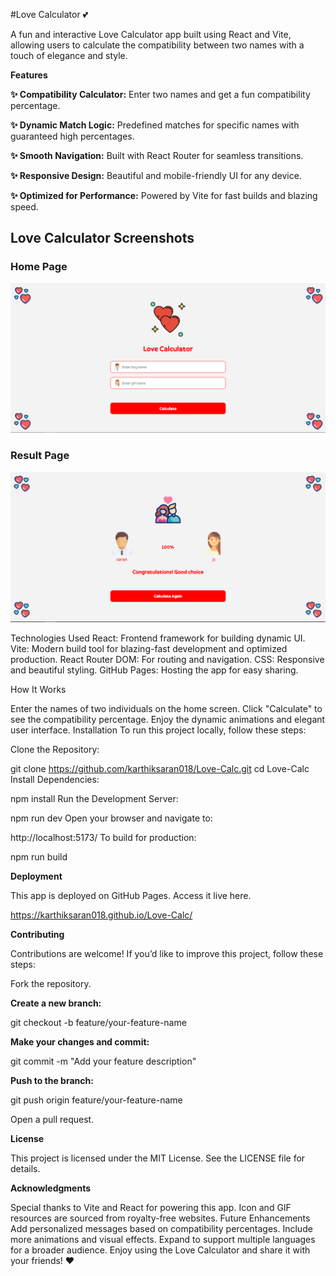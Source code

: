#Love Calculator 💕

A fun and interactive Love Calculator app built using React and Vite, allowing users to calculate the compatibility between two names with a touch of elegance and style.

**Features**

**✨ Compatibility Calculator:** Enter two names and get a fun compatibility percentage.

**✨ Dynamic Match Logic:** Predefined matches for specific names with guaranteed high percentages.

**✨ Smooth Navigation:** Built with React Router for seamless transitions.

**✨ Responsive Design:** Beautiful and mobile-friendly UI for any device.

**✨ Optimized for Performance:** Powered by Vite for fast builds and blazing speed.

## Love Calculator Screenshots

### Home Page
![Home Page](src/assets/home-page.png)

### Result Page
![Result Page](src/assets/result-page.png)


Technologies Used
React: Frontend framework for building dynamic UI.
Vite: Modern build tool for blazing-fast development and optimized production.
React Router DOM: For routing and navigation.
CSS: Responsive and beautiful styling.
GitHub Pages: Hosting the app for easy sharing.

How It Works

Enter the names of two individuals on the home screen.
Click "Calculate" to see the compatibility percentage.
Enjoy the dynamic animations and elegant user interface.
Installation
To run this project locally, follow these steps:

Clone the Repository:

git clone https://github.com/karthiksaran018/Love-Calc.git
cd Love-Calc
Install Dependencies:

npm install
Run the Development Server:


npm run dev
Open your browser and navigate to:


http://localhost:5173/
To build for production:

npm run build

**Deployment**

This app is deployed on GitHub Pages. Access it live here.

https://karthiksaran018.github.io/Love-Calc/

**Contributing**

Contributions are welcome! If you’d like to improve this project, follow these steps:

Fork the repository.

**Create a new branch:**

git checkout -b feature/your-feature-name

**Make your changes and commit:**

git commit -m "Add your feature description"

**Push to the branch:**

git push origin feature/your-feature-name

Open a pull request.

**License**

This project is licensed under the MIT License. See the LICENSE file for details.


**Acknowledgments**

Special thanks to Vite and React for powering this app.
Icon and GIF resources are sourced from royalty-free websites.
Future Enhancements
Add personalized messages based on compatibility percentages.
Include more animations and visual effects.
Expand to support multiple languages for a broader audience.
Enjoy using the Love Calculator and share it with your friends! ❤️
